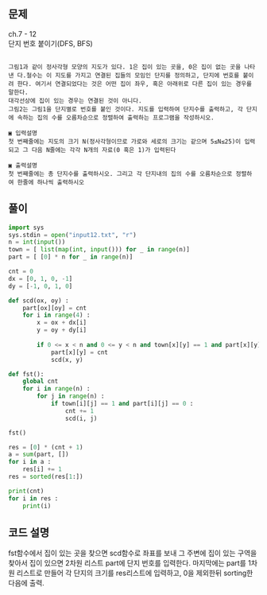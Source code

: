## 문제  
ch.7 - 12  
단지 번호 붙이기(DFS, BFS)

```

그림1과 같이 정사각형 모양의 지도가 있다. 1은 집이 있는 곳을, 0은 집이 없는 곳을 나타낸 다.철수는 이 지도를 가지고 연결된 집들의 모임인 단지를 정의하고, 단지에 번호를 붙이려 한다. 여기서 연결되었다는 것은 어떤 집이 좌우, 혹은 아래위로 다른 집이 있는 경우를 말한다.
대각선상에 집이 있는 경우는 연결된 것이 아니다.
그림2는 그림1을 단지별로 번호를 붙인 것이다. 지도를 입력하여 단지수를 출력하고, 각 단지 에 속하는 집의 수를 오름차순으로 정렬하여 출력하는 프로그램을 작성하시오.

▣ 입력설명
첫 번째줄에는 지도의 크기 N(정사각형이므로 가로와 세로의 크기는 같으며 5≤N≤25)이 입력 되고 그 다음 N줄에는 각각 N개의 자료(0 혹은 1)가 입력된다

▣ 출력설명
첫 번째줄에는 총 단지수를 출력하시오. 그리고 각 단지내의 집의 수를 오름차순으로 정렬하 여 한줄에 하나씩 출력하시오
```

## 풀이
```python
import sys
sys.stdin = open("input12.txt", "r")
n = int(input())
town = [ list(map(int, input())) for _ in range(n)]
part = [ [0] * n for _ in range(n)]

cnt = 0
dx = [0, 1, 0, -1]
dy = [-1, 0, 1, 0]

def scd(ox, oy) :
    part[ox][oy] = cnt
    for i in range(4) :
        x = ox + dx[i]
        y = oy + dy[i]
        
        if 0 <= x < n and 0 <= y < n and town[x][y] == 1 and part[x][y] == 0 :
            part[x][y] = cnt
            scd(x, y)

def fst():
    global cnt
    for i in range(n) :
        for j in range(n) :
            if town[i][j] == 1 and part[i][j] == 0 :
                cnt += 1
                scd(i, j)

fst()

res = [0] * (cnt + 1)
a = sum(part, [])
for i in a :
    res[i] += 1
res = sorted(res[1:])

print(cnt)
for i in res :
    print(i)
```

## 코드 설명
fst함수에서 집이 있는 곳을 찾으면 scd함수로 좌표를 보내 그 주변에 집이 있는 구역을 찾아서 집이 있으면 2차원 리스트 part에 단지 번호를 입력한다. 
마지막에는 part를 1차원 리스트로 만들어 각 단지의 크기를 res리스트에 입력하고, 0을 제외한뒤 sorting한 다음에 출력.